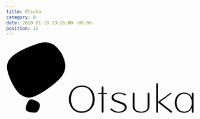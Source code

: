 ```yaml
---
title: Otsuka
category: 0
date: 2018-01-18 13:26:00 -05:00
position: 12
---
```


<svg version="1.1"  xmlns="http://www.w3.org/2000/svg" xmlns:xlink="http://www.w3.org/1999/xlink" x="0px" y="0px"
	 viewBox="0 0 430.8 164" style="enable-background:new 0 0 430.8 164;" xml:space="preserve">
<g id="knQzlN_1_">
<g>
<g>
<path d="M135.2,54.7c0,8.2-2.2,15-6,21.2c-2.1,3.4-4.5,6.5-7.2,9.4c-5.1,5.4-10.8,10.2-16.7,14.8c-4.7,3.6-9.4,7.1-14.3,10.4
				c-5.4,3.6-10.9,7.1-16.6,10.1c-3,1.6-6.1,3.1-9.2,4.5c-3.2,1.4-6.5,2.3-10,2.7c-7.9,0.9-15-1.3-21.4-5.9
				c-4.6-3.2-8.2-7.3-11.4-11.9c-3-4.3-5.6-8.9-8.1-13.5c-3-5.5-5.6-11.1-7.7-16.9C4.6,74.2,3,68.8,2.1,63.2C0.5,53.7,3,45.3,9.2,38
				c3.5-4.2,7.7-7.6,12.2-10.7c6.5-4.5,13.4-8.1,20.5-11.5c8-3.7,16.2-6.9,24.5-9.7c5.3-1.8,10.6-3.5,16.2-4.5
				C93-0.2,102.5,2,111,8.3c3,2.2,5.4,4.9,7.8,7.7c3.2,3.8,6.2,7.8,8.6,12.2c3.9,7,6.5,14.5,7.5,22.5
				C135.2,52.3,135.2,53.9,135.2,54.7z"/>
<path d="M64,162.7c-4.3-0.1-8.5-0.7-12.6-1.9c-0.8-0.2-1.7-0.6-2.5-0.9c-2.7-1.2-4-3.4-4.2-6.3c-0.1-1.8,0.1-3.6,0.6-5.4
				c1.2-4.2,2.7-8.2,5.1-11.9c2.1-3.2,5.1-4.5,8.9-3.9c3.6,0.5,6.8,2,9.9,3.7c1.4,0.7,2.7,1.5,4,2.5c2.5,1.8,3.8,4.3,3.8,7.4
				c-0.1,4.8-1.6,9.2-4.5,13c-1.9,2.6-4.5,3.9-7.8,3.7C64.5,162.7,64.3,162.7,64,162.7z"/>
<path d="M173.1,100.2c4.7,0,9.2,0.9,13.4,3c6,2.9,10.2,7.6,12.9,13.6c2.5,5.5,3.5,11.3,3.1,17.3c-0.4,6.5-2.3,12.4-6.2,17.7
				c-4.1,5.6-9.6,9-16.3,10.5c-5.5,1.1-10.9,1-16.3-0.6c-6.8-2-11.9-6.2-15.5-12.3c-2.6-4.4-4-9.2-4.5-14.2
				c-0.6-5.8,0.2-11.5,2.4-16.9c2.2-5.6,5.8-10.2,10.9-13.5c3.5-2.3,7.3-3.6,11.5-4.1C170,100.4,171.5,100.3,173.1,100.2z
				 M197.9,131.7c-0.1-1.4-0.1-2.8-0.3-4.2c-0.4-4.4-1.6-8.5-3.7-12.4c-3.2-5.7-7.8-9.5-14.2-11c-4.2-1-8.5-1.1-12.8-0.1
				c-4.5,1-8.3,3.1-11.5,6.5c-2.6,2.8-4.4,6.2-5.5,9.8c-1.6,5-2,10.1-1.5,15.3c0.4,4.4,1.6,8.6,3.7,12.5c3,5.5,7.5,9.3,13.7,10.9
				c3.7,1,7.5,1.2,11.3,0.6c3.2-0.4,6.2-1.4,8.9-3.1c4.4-2.7,7.4-6.7,9.3-11.5C197.1,140.8,197.8,136.3,197.9,131.7z"/>
<path d="M425.1,127.9c0-0.3,0-0.7,0-1c0-2.5,0-4.9,0-7.4c0-0.4,0-0.9,0.1-1.3c0.2-1,0.9-1.6,1.8-1.6c1,0,1.8,0.5,2,1.6
				c0.1,0.8,0.2,1.6,0.2,2.4c0,11.7,0,23.3,0,35c0,1.8-0.1,3.5-0.1,5.3c0,0.4-0.1,0.8-0.3,1.1c-0.3,0.8-1,1.1-1.8,1
				c-0.8,0-1.4-0.4-1.6-1.2c-0.2-0.5-0.2-1.1-0.2-1.6c0-2.5,0-5,0-7.5c0-0.3,0-0.7-0.1-1.1c-0.1,0.2-0.3,0.5-0.4,0.7
				c-1.7,3.7-4.3,6.6-7.9,8.6c-1.8,0.9-3.7,1.5-5.6,1.8c-4.2,0.6-8.3,0.2-12.3-1.4c-5.5-2.1-9.1-6.1-11.1-11.6
				c-1-2.7-1.5-5.6-1.7-8.5c-0.3-4.8,0.6-9.4,2.8-13.6c3.5-6.7,9.1-10.2,16.5-11c3.1-0.3,6.2,0,9.2,1.1c4.5,1.7,7.7,4.8,9.9,9
				c0.2,0.4,0.3,0.7,0.5,1.1C424.9,127.9,425,127.9,425.1,127.9z M425,139.8c0-0.5-0.1-1-0.1-1.4c-0.1-3.2-0.8-6.4-2.1-9.3
				c-1.8-4.1-4.5-7.2-8.8-8.8c-1.6-0.6-3.3-0.9-5.1-1c-2.9-0.2-5.8,0.2-8.5,1.5c-4.4,2.1-7.1,5.7-8.7,10.1
				c-1.2,3.3-1.7,6.7-1.5,10.2c0.1,3.8,1,7.4,2.8,10.7c1.8,3.5,4.5,6.1,8.1,7.5c2.2,0.9,4.5,1.2,6.9,1.2c2.2,0,4.3-0.4,6.4-1.2
				c4-1.7,6.7-4.7,8.4-8.7C424.4,147.1,425,143.5,425,139.8z"/>
<path d="M347.7,137.8c0.4-0.3,0.7-0.4,1-0.6c7.4-5.4,14.8-10.9,22.2-16.3c1.6-1.2,3.2-2.4,4.9-3.6c0.4-0.3,0.8-0.5,1.2-0.7
				c0.6-0.2,1.1,0,1.4,0.4c0.3,0.5,0.3,1-0.1,1.5c-0.3,0.4-0.7,0.7-1.1,1c-7.8,5.8-15.6,11.7-23.4,17.5c-0.4,0.3-0.7,0.6-1.2,1
				c0.3,0.3,0.5,0.5,0.7,0.7c4.5,3.6,9,7.3,13.6,10.9c3.8,3.1,7.7,6.1,11.5,9.2c0.3,0.2,0.6,0.5,0.8,0.8c0.7,0.8,0.7,1.7,0.1,2.4
				c-0.7,0.9-1.4,1-2.4,0.5c-0.5-0.3-1-0.6-1.5-1c-6.7-5.4-13.4-10.8-20.1-16.1c-2.1-1.7-4.3-3.4-6.4-5.1c-0.3-0.2-0.6-0.4-1.1-0.8
				c0,0.6,0,1,0,1.3c0,6.3,0,12.7,0,19c0,0.6,0,1.2-0.2,1.7c-0.3,1-0.9,1.4-1.9,1.4c-0.9,0-1.6-0.5-1.9-1.4
				c-0.1-0.6-0.2-1.3-0.2-1.9c0-8.3,0-16.6,0-24.9c0-12,0-23.9,0-35.9c0-0.7,0.1-1.4,0.2-2c0.2-1,0.8-1.4,1.9-1.4
				c1.1,0,1.6,0.3,1.9,1.3c0.1,0.6,0.2,1.2,0.2,1.8c0,11.5,0,23.1,0,34.6c0,1.2,0,2.3,0,3.5C347.6,137,347.7,137.3,347.7,137.8z"/>
<path d="M257.9,163c-6.2-0.1-11.7-1.5-16.5-5.1c-0.7-0.5-1.4-1.1-2-1.7c-1-1-1-2.1-0.3-2.8c0.7-0.7,1.8-0.6,2.7,0.3
				c2,1.9,4.2,3.6,6.7,4.8c2.5,1.1,5,1.7,7.7,1.9c2.3,0.1,4.6,0,6.9-0.6c2.5-0.7,4.7-1.9,6.4-3.9c1.6-1.8,2.2-3.9,1.9-6.3
				c-0.2-1.9-1.3-3.3-2.9-4.4c-1.5-1-3.1-1.7-4.8-2.3c-4.8-1.8-9.7-3.5-14.5-5.3c-2-0.7-3.8-1.8-5.4-3.3c-2.9-2.8-3.8-8.6-0.1-12.4
				c2.1-2.2,4.7-3.5,7.5-4.4c3.1-0.9,6.3-1.2,9.5-0.9c3.5,0.3,6.9,1,10.2,2.4c0.8,0.3,1.5,0.7,2.3,1.1c1,0.6,1.3,1.4,0.9,2.2
				c-0.4,0.9-1.4,1.2-2.5,0.7c-1-0.5-2.1-1.1-3.1-1.6c-2.6-1.4-5.4-2.1-8.4-2.3c-2.8-0.2-5.5,0.1-8.2,1c-1.3,0.5-2.6,1.1-3.7,2
				c-3.4,2.8-3.4,7.4,0.1,10.1c1.2,0.9,2.7,1.5,4.1,2c4.2,1.5,8.4,2.9,12.5,4.5c2.6,0.9,5,2.2,7.2,3.8c4.6,3.6,4.7,10.2,1.6,14.1
				c-1.5,2-3.5,3.3-5.8,4.3c-2.5,1.1-5.1,1.6-7.8,1.8C259.5,162.9,258.5,163,257.9,163z"/>
<path d="M289.9,133.9c0-4.7,0-9.4,0-14.1c0-0.6,0.1-1.3,0.2-1.9c0.2-0.8,0.9-1.3,1.7-1.3c0.9,0,1.7,0.4,1.9,1.2
				c0.2,0.6,0.2,1.3,0.2,2c0,8.8,0,17.5,0,26.3c0,1.5,0.1,3.1,0.3,4.6c0.7,4.6,3.5,7.4,7.8,8.8c2.6,0.8,5.3,1,8,0.9
				c2.3-0.1,4.5-0.4,6.6-1.1c1.4-0.5,2.7-1.2,3.9-2.2c2.2-1.9,3.1-4.4,3.3-7.2c0.1-1.6,0.2-3.3,0.2-4.9c0-8.4,0-16.8,0-25.2
				c0-0.6,0-1.2,0.1-1.7c0.2-1,0.9-1.5,1.8-1.5c1,0,1.7,0.5,2,1.4c0.1,0.6,0.2,1.1,0.2,1.7c0,9.4,0,18.7,0,28.1
				c0,5.6-2.6,9.8-7.6,12.5c-2.7,1.5-5.7,2.1-8.7,2.4c-3.5,0.3-7,0.1-10.4-0.8c-3.2-0.8-6-2.3-8.2-4.7c-1.8-2-2.9-4.3-3.3-7
				c-0.1-1-0.2-2-0.2-3.1C289.9,142.8,289.9,138.3,289.9,133.9z"/>
<path d="M222.8,140.6c0,6.4,0,12.8,0,19.2c0,0.6,0,1.2-0.2,1.7c-0.2,1-0.9,1.4-1.9,1.4c-1,0-1.6-0.5-1.9-1.4
				c-0.2-0.7-0.2-1.3-0.2-2c0-12.7,0-25.4,0-38c0-0.3,0-0.7,0-1c0-0.7-0.1-0.8-0.9-0.8c-1.5,0-3,0-4.5,0c-0.4,0-0.8,0-1.1,0
				c-1-0.1-1.5-0.5-1.5-1.3c0-0.7,0.5-1.2,1.5-1.2c1.6,0,3.3,0,4.9,0c1.7,0,1.6,0.1,1.6-1.6c0-3.3,0-6.6,0-9.9
				c0-0.6,0.1-1.3,0.2-1.9c0.2-1,0.9-1.4,1.9-1.4c0.9,0,1.5,0.4,1.8,1.4c0.1,0.5,0.2,1.1,0.2,1.6c0,3.4,0,6.8,0,10.2
				c0,0.3,0,0.5,0,0.8c0,0.8,0.1,0.9,0.9,0.9c1.6,0,3.2,0,4.8,0c0.3,0,0.6,0,0.9,0c1,0.1,1.4,0.5,1.4,1.3c0,0.8-0.5,1.2-1.5,1.2
				c-0.3,0-0.5,0-0.8,0c-1.5,0-3,0-4.5,0c-1.3,0-1.3,0-1.3,1.2C222.8,127.5,222.8,134,222.8,140.6z"/>
</g>
</g>
</g>
</svg>
